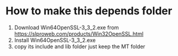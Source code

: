 # How to make this depends folder
1. Download Win64OpenSSL-3_3_2.exe from https://slproweb.com/products/Win32OpenSSL.html
2. Install Win64OpenSSL-3_3_2.exe
3. copy its include and lib folder just keep the MT folder